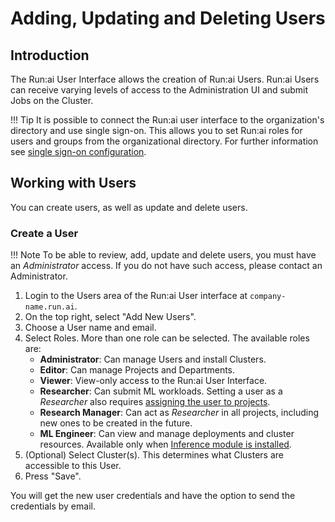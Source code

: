 # Adding, Updating and Deleting Users

## Introduction

The Run:ai User Interface allows the creation of Run:ai Users. Run:ai Users can receive varying levels of access to the Administration UI and submit Jobs on the Cluster.


!!! Tip
    It is possible to connect the Run:ai user interface to the organization's directory and use single sign-on. This allows you to set Run:ai roles for users and groups from the organizational directory. For further information see [single sign-on configuration](../runai-setup/authentication/sso.md).

## Working with Users

You can create users, as well as update and delete users. 
### Create a User

!!! Note
    To be able to review, add, update and delete users, you must have an _Administrator_ access. If you do not have such access, please contact an Administrator. 

1. Login to the Users area of the Run:ai User interface at `company-name.run.ai`.
2. On the top right, select "Add New Users".
3. Choose a User name and email. 
4. Select Roles. More than one role can be selected. The available roles are:
    * __Administrator__: Can manage Users and install Clusters. 
    * __Editor__: Can manage Projects and Departments.
    * __Viewer__: View-only access to the Run:ai User Interface.
    * __Researcher__: Can submit ML workloads. Setting a user as a _Researcher_ also requires [assigning the user to projects](../project-setup/#create-a-new-project.md).
    * __Research Manager__: Can act as _Researcher_ in all projects, including new ones to be created in the future. 
    * __ML Engineer__: Can view and manage deployments and cluster resources. Available only when [Inference module is installed](../workloads/inference-overview.md).
5. (Optional) Select Cluster(s). This determines what Clusters are accessible to this User.
6. Press "Save".

You will get the new user credentials and have the option to send the credentials by email. 
